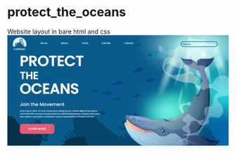 # protect_the_oceans
Website layout in bare html and css
![alt text](readme/screenshot.jpg "Скриншот")<br>
